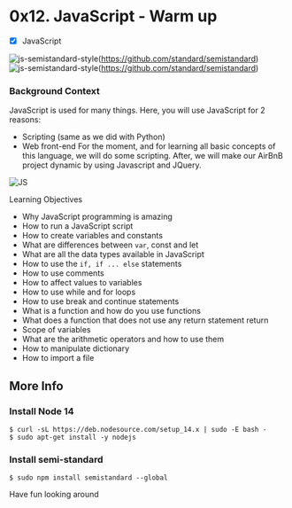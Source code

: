 # 0x12. JavaScript - Warm up

- [x] JavaScript

![js-semistandard-style](https://raw.githubusercontent.com/standard/semistandard/master/badge.svg)(https://github.com/standard/semistandard)
![js-semistandard-style](https://img.shields.io/badge/code%20style-semistandard-brightgreen.svg)(https://github.com/standard/semistandard)

### Background Context
JavaScript is used for many things. Here, you will use JavaScript for 2 reasons:

* Scripting (same as we did with Python)
* Web front-end
For the moment, and for learning all basic concepts of this language, we will do some scripting. After, we will make our AirBnB project dynamic by using Javascript and JQuery.

![JS](https://s3.amazonaws.com/intranet-projects-files/holbertonschool-higher-level_programming+/303/Javascript-535.png.jpeg)

Learning Objectives
* Why JavaScript programming is amazing
* How to run a JavaScript script
* How to create variables and constants
* What are differences between ```var```, const and let
* What are all the data types available in JavaScript
* How to use the ```if, if ... else``` statements
* How to use comments
* How to affect values to variables
* How to use while and for loops
* How to use break and continue statements
* What is a function and how do you use functions
* What does a function that does not use any return statement return
* Scope of variables
* What are the arithmetic operators and how to use them
* How to manipulate dictionary
* How to import a file

## More Info
### Install Node 14
```
$ curl -sL https://deb.nodesource.com/setup_14.x | sudo -E bash -
$ sudo apt-get install -y nodejs
```
### Install semi-standard
```
$ sudo npm install semistandard --global
```

Have fun looking around
